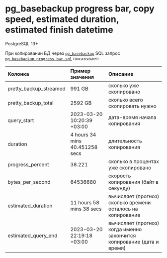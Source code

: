 # pg_basebackup progress bar, copy speed, estimated duration, estimated finish datetime

PostgreSQL 13+

При копировании БД через [`pg_basebackup`](https://postgrespro.ru/docs/postgresql/14/app-pgbasebackup) SQL запрос [`pg_basebackup_progress_bar.sql`](pg_basebackup_progress_bar.sql) показывает:

| Колонка | Пример значения | Описание | 
| :- | :- | :- |
| pretty\_backup\_streamed | 991 GB | сколько уже скопировано |
| pretty\_backup\_total | 2592 GB | сколько всего скопировать нужно |
| query\_start | 2023-03-20 10:20:39 +03:00 | дата-время начала копирования |
| duration | 4 hours 34 mins 40.451258 secs | длительность копирования |
| progress\_percent | 38.221 | сколько в процентах уже скопировано |
| bytes\_per\_second | 64536680 | скорость копирования (байт в секунду) |
| estimated\_duration | 11 hours 58 mins 38 secs | вычисляет (прогноз) сколько времени осталось на копирование |
| estimated\_query\_end | 2023-03-20 22:19:18 +03:00 | вычисляет (прогноз) когда именно закончится копирование (дата и время) |
